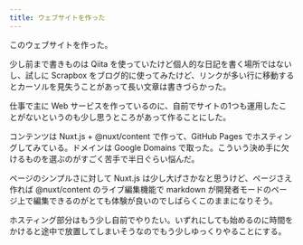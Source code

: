 ```yaml
---
title: ウェブサイトを作った
---
```


このウェブサイトを作った。

少し前まで書きものは Qiita を使っていたけど個人的な日記を書く場所ではないし、試しに Scrapbox をブログ的に使ってみたけど、リンクが多い行に移動するとカーソルを見失うことがあって長い文章は書きづらかった。

仕事で主に Web サービスを作っているのに、自前でサイトの1つも運用したことがないというのも少し思うところがあって作ることにした。

コンテンツは Nuxt.js + @nuxt/content で作って、GitHub Pages でホスティングしてみている。ドメインは Google Domains で取った。こういう決め手に欠けるものを選ぶのがすごく苦手で半日ぐらい悩んだ。

ページのシンプルさに対して Nuxt.js は少し大げさかなと思うけど、ページさえ作れば @nuxt/content のライブ編集機能で markdown が開発者モードのページ上で編集できるのがとても体験が良いのでしばらくこのままになりそう。

ホスティング部分はもう少し自前でやりたい。いずれにしても始めるのに時間をかけると途中で放置してしまいそうなのでもう少しゆっくりやることにする。
